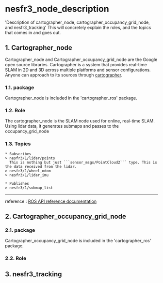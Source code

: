 # nesfr3_node_description
'Description of cartographer_node, cartographer_occupancy_grid_node, and nesfr3_tracking'
This will concretely explain the roles, and the topics that comes in and goes out.

## 1. Cartographer_node
Cartographer_node and Cartographer_occupancy_grid_node are the Google open source libraries. Cartographer is a system that provides real-time SLAM in 2D and 3D across multiple platforms and sensor configurations. Anyone can approach to its sources through [cartographer](https://github.com/cartographer-project/cartographer, "ROS_Wiki").  

### 1.1. package
Cartographer_node is included in the 'cartographer_ros' package.

### 1.2. Role
The cartographer_node is the SLAM node used for online, real-time SLAM.
Using lidar data, it generates submaps and passes to the occupancy_grid_node

### 1.3. Topics
```
* Subscribes
> nesfr3/1/lidar/points
  This is nothing but just ```sensor_msgs/PointCloud2``` type. This is the data received from the lidar.
> nesfr3/1/wheel_odom
> nesfr3/1/lidar_imu

* Publishes
> nesfr3/1/submap_list
```

--------------------------------------
reference : [ROS API reference documentation](https://google-cartographer-ros.readthedocs.io/en/latest/ros_api.html, "google_cartographer")

## 2. Cartographer_occupancy_grid_node

### 2.1. package
Cartographer_occupancy_grid_node is included in the 'cartographer_ros' package.

### 2.2. Role

## 3. nesfr3_tracking
